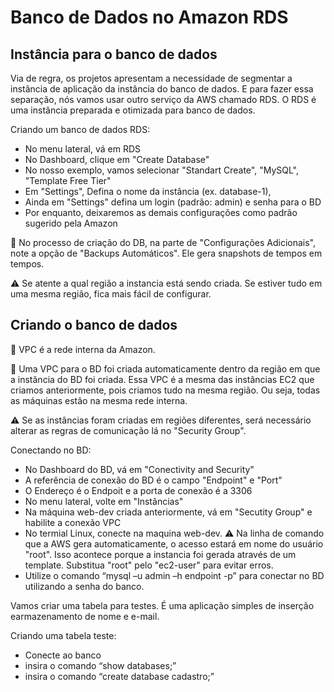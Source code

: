 # Banco de Dados no Amazon RDS

## Instância para o banco de dados

Via de regra, os projetos apresentam a necessidade de segmentar a instância de aplicação da instância do banco de dados. 
E para fazer essa separação, nós vamos usar outro serviço da AWS chamado RDS. 
O RDS é uma instância preparada e otimizada para banco de dados. 

Criando um banco de dados RDS:

* No menu lateral, vá em RDS
* No Dashboard, clique em "Create Database"
* No nosso exemplo, vamos selecionar "Standart Create", "MySQL", "Template Free Tier"
* Em "Settings", Defina o nome da instância (ex. database-1), 
* Ainda em "Settings" defina um login (padrão: admin) e senha para o BD
* Por enquanto, deixaremos as demais configurações como padrão sugerido pela Amazon

📌 No processo de criação do DB, na parte de "Configurações Adicionais", note a opção de "Backups Automáticos". Ele gera snapshots de tempos em tempos. 

⚠️ Se atente a qual região a instancia está sendo criada. Se estiver tudo em uma mesma região, fica mais fácil de configurar.

## Criando o banco de dados

📌 VPC é a rede interna da Amazon.

📌 Uma VPC para o BD foi criada automaticamente dentro da região em que a instância do BD foi criada.
Essa VPC é a mesma das instâncias EC2 que criamos anteriormente, pois criamos tudo na mesma região.
Ou seja, todas as máquinas estão na mesma rede interna. 

⚠️ Se as instâncias foram criadas em regiões diferentes, será necessário alterar as regras de comunicação lá no "Security Group".

Conectando no BD:

* No Dashboard do BD, vá em "Conectivity and Security"
* A referência de conexão do BD é o campo "Endpoint" e "Port"
* O Endereço é o Endpoit e a porta de conexão é a 3306
* No menu lateral, volte em "Instâncias"
* Na máquina web-dev criada anteriormente, vá em "Secutity Group" e habilite a conexão VPC
* No termial Linux, conecte na maquina web-dev. ⚠️ Na linha de comando que a AWS gera automaticamente, o acesso estará em nome do usuário "root". Isso acontece porque a instancia foi gerada através de um template. Substitua "root" pelo "ec2-user" para evitar erros.
* Utilize o comando  “mysql –u admin –h endpoint -p” para conectar no BD utilizando a senha do banco. 

Vamos criar uma tabela para testes. É uma aplicação simples de inserção earmazenamento de nome e e-mail.
	
Criando uma tabela teste:

* Conecte ao banco
* insira o comando “show databases;”
* insira o comando “create database cadastro;”
